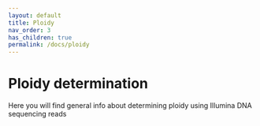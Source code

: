 ```yaml
---
layout: default
title: Ploidy
nav_order: 3
has_children: true
permalink: /docs/ploidy
---
```


# Ploidy determination

Here you will find general info about determining ploidy using Illumina DNA sequencing reads
